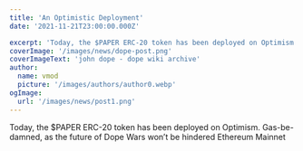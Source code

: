 ```yaml
---
title: 'An Optimistic Deployment'
date: '2021-11-21T23:00:00.000Z'

excerpt: 'Today, the $PAPER ERC-20 token has been deployed on Optimism. Gas-be-damned, as the future of Dope Wars won’t be hindered Ethereum Mainnet'
coverImage: '/images/news/dope-post.png'
coverImageText: 'john dope - dope wiki archive'
author:
  name: vmod
  picture: '/images/authors/author0.webp'
ogImage:
  url: '/images/news/post1.png'
---
```


Today, the $PAPER ERC-20 token has been deployed on Optimism. Gas-be-damned, as the future of Dope Wars won’t be hindered Ethereum Mainnet